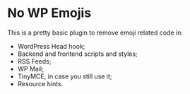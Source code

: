 # No WP Emojis

This is a pretty basic plugin to remove emoji related code in:

- WordPress Head hook;
- Backend and frontend scripts and styles;
- RSS Feeds;
- WP Mail;
- TinyMCE, in case you still use it;
- Resource hints.



